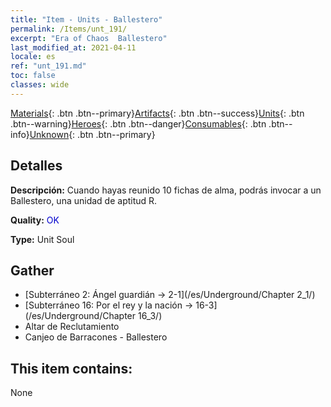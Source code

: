 ```yaml
---
title: "Item - Units - Ballestero"
permalink: /Items/unt_191/
excerpt: "Era of Chaos  Ballestero"
last_modified_at: 2021-04-11
locale: es
ref: "unt_191.md"
toc: false
classes: wide
---
```

 [Materials](/es/Items/){: .btn .btn--primary}[Artifacts](/es/Items/Artifacts/){: .btn .btn--success}[Units](/es/Items/Units/){: .btn .btn--warning}[Heroes](/es/Items/Heroes/){: .btn .btn--danger}[Consumables](/es/Items/Consumables/){: .btn .btn--info}[Unknown](/es/Items/Unknown/){: .btn .btn--primary}

## Detalles
 **Descripción:** Cuando hayas reunido 10 fichas de alma, podrás invocar a un Ballestero, una unidad de aptitud R.

 **Quality:** <span style="color: #0000CD">OK</span>

 **Type:** Unit Soul

## Gather

*    [Subterráneo 2: Ángel guardián -> 2-1](/es/Underground/Chapter 2_1/) 
*    [Subterráneo 16: Por el rey y la nación -> 16-3](/es/Underground/Chapter 16_3/) 
*    Altar de Reclutamiento 
*    Canjeo de Barracones - Ballestero 

## This item contains:

  None

